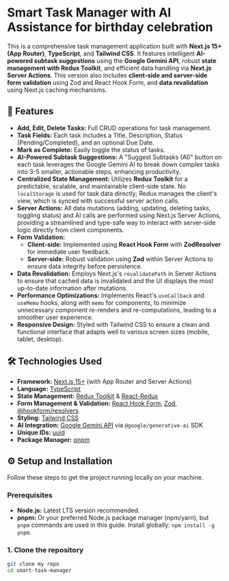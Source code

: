 # Smart Task Manager with AI Assistance for birthday celebration

This is a comprehensive task management application built with **Next.js 15+ (App Router)**, **TypeScript**, and **Tailwind CSS**. It features intelligent **AI-powered subtask suggestions** using the **Google Gemini API**, robust **state management with Redux Toolkit**, and efficient data handling via **Next.js Server Actions**. This version also includes **client-side and server-side form validation** using Zod and React Hook Form, and **data revalidation** using Next.js caching mechanisms.

## 🚀 Features

* **Add, Edit, Delete Tasks:** Full CRUD operations for task management.
* **Task Fields:** Each task includes a Title, Description, Status (Pending/Completed), and an optional Due Date.
* **Mark as Complete:** Easily toggle the status of tasks.
* **AI-Powered Subtask Suggestions:** A "Suggest Subtasks (AI)" button on each task leverages the Google Gemini AI to break down complex tasks into 3-5 smaller, actionable steps, enhancing productivity.
* **Centralized State Management:** Utilizes **Redux Toolkit** for a predictable, scalable, and maintainable client-side state. No `localStorage` is used for task data directly; Redux manages the client's view, which is synced with successful server action calls.
* **Server Actions:** All data mutations (adding, updating, deleting tasks, toggling status) and AI calls are performed using Next.js Server Actions, providing a streamlined and type-safe way to interact with server-side logic directly from client components.
* **Form Validation:**
    * **Client-side:** Implemented using **React Hook Form** with **ZodResolver** for immediate user feedback.
    * **Server-side:** Robust validation using **Zod** within Server Actions to ensure data integrity before persistence.
* **Data Revalidation:** Employs Next.js's `revalidatePath` in Server Actions to ensure that cached data is invalidated and the UI displays the most up-to-date information after mutations.
* **Performance Optimizations:** Implements React's `useCallback` and `useMemo` hooks, along with `memo` for components, to minimize unnecessary component re-renders and re-computations, leading to a smoother user experience.
* **Responsive Design:** Styled with Tailwind CSS to ensure a clean and functional interface that adapts well to various screen sizes (mobile, tablet, desktop).

## 🛠️ Technologies Used

* **Framework:** [Next.js 15+](https://nextjs.org/) (with App Router and Server Actions)
* **Language:** [TypeScript](https://www.typescriptlang.org/)
* **State Management:** [Redux Toolkit](https://redux-toolkit.js.org/) & [React-Redux](https://react-redux.js.org/)
* **Form Management & Validation:** [React Hook Form](https://react-hook-form.com/), [Zod](https://zod.dev/), [@hookform/resolvers](https://www.npmjs.com/package/@hookform/resolvers)
* **Styling:** [Tailwind CSS](https://tailwindcss.com/)
* **AI Integration:** [Google Gemini API](https://ai.google.dev/) via `@google/generative-ai` SDK
* **Unique IDs:** [uuid](https://www.npmjs.com/package/uuid)
* **Package Manager:** [pnpm](https://pnpm.io/)

## ⚙️ Setup and Installation

Follow these steps to get the project running locally on your machine.

### Prerequisites

* **Node.js:** Latest LTS version recommended.
* **pnpm:** Or your preferred Node.js package manager (npm/yarn), but `pnpm` commands are used in this guide. Install globally: `npm install -g pnpm`.

### 1. Clone the repository

```bash
git clone my repo
cd smart-task-manager